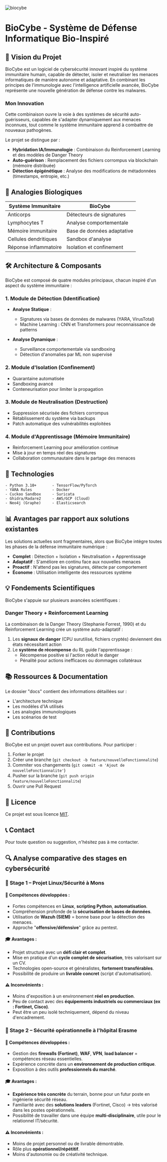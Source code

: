 
![biocybe](https://github.com/user-attachments/assets/adcd4e78-50c5-4431-ac06-1b3f47969c50)


# BioCybe - Système de Défense Informatique Bio-Inspiré

## 🧬 Vision du Projet

BioCybe est un logiciel de cybersécurité innovant inspiré du système immunitaire humain, capable de détecter, isoler et neutraliser les menaces informatiques de manière autonome et adaptative. En combinant les principes de l'immunologie avec l'intelligence artificielle avancée, BioCybe représente une nouvelle génération de défense contre les malwares.

### Mon Innovation

Cette combinaison ouvre la voie à des systèmes de sécurité auto-guérisseurs, capables de s'adapter dynamiquement aux menaces inconnues, tout comme le système immunitaire apprend à combattre de nouveaux pathogènes.

Le projet se distingue par :

- **Hybridation IA/Immunologie** : Combinaison du Reinforcement Learning et des modèles de Danger Theory
- **Auto-guérison** : Remplacement des fichiers corrompus via blockchain (mémoire distribuée)
- **Détection épigénétique** : Analyse des modifications de métadonnées (timestamps, entropie, etc.)

## 🔬 Analogies Biologiques

| Système Immunitaire | BioCybe |
|---------------------|--------|
| Anticorps | Détecteurs de signatures |
| Lymphocytes T | Analyse comportementale |
| Mémoire immunitaire | Base de données adaptative |
| Cellules dendritiques | Sandbox d'analyse |
| Réponse inflammatoire | Isolation et confinement |

## 🛠️ Architecture & Composants

BioCybe est composé de quatre modules principaux, chacun inspiré d'un aspect du système immunitaire :

### 1. Module de Détection (Identification)

- **Analyse Statique** :
  - Signatures via bases de données de malwares (YARA, VirusTotal)
  - Machine Learning : CNN et Transformers pour reconnaissance de patterns

- **Analyse Dynamique** :
  - Surveillance comportementale via sandboxing
  - Détection d'anomalies par ML non supervisé

### 2. Module d'Isolation (Confinement)

- Quarantaine automatisée
- Sandboxing avancé
- Conteneurisation pour limiter la propagation

### 3. Module de Neutralisation (Destruction)

- Suppression sécurisée des fichiers corrompus
- Rétablissement du système via backups
- Patch automatique des vulnérabilités exploitées

### 4. Module d'Apprentissage (Mémoire Immunitaire)

- Reinforcement Learning pour amélioration continue
- Mise à jour en temps réel des signatures
- Collaboration communautaire dans le partage des menaces



## 🔧 Technologies

```
- Python 3.10+       - TensorFlow/PyTorch
- YARA Rules         - Docker
- Cuckoo Sandbox     - Suricata
- Ghidra/Radare2     - AWS/GCP (Cloud)
- Neo4j (Graphe)     - Elasticsearch
```

## 📊 Avantages par rapport aux solutions existantes

Les solutions actuelles sont fragmentaires, alors que BioCybe intègre toutes les phases de la défense immunitaire numérique :

- **Complet** : Détection + Isolation + Neutralisation + Apprentissage
- **Adaptatif** : S'améliore en continu face aux nouvelles menaces
- **Proactif** : N'attend pas les signatures, détecte par comportement
- **Économe** : Utilisation intelligente des ressources système

## 💡 Fondements Scientifiques

BioCybe s'appuie sur plusieurs avancées scientifiques :

### Danger Theory + Reinforcement Learning

La combinaison de la Danger Theory (Stephanie Forrest, 1990) et du Reinforcement Learning crée un système auto-adaptatif :

1. Les **signaux de danger** (CPU surutilisé, fichiers cryptés) deviennent des états nécessitant action
2. Le **système de récompense** du RL guide l'apprentissage :
   - Récompense positive si l'action réduit le danger
   - Pénalité pour actions inefficaces ou dommages collatéraux

## 📚 Ressources & Documentation

Le dossier "docs" contient des informations détaillées sur :
- L'architecture technique
- Les modèles d'IA utilisés
- Les analogies immunologiques
- Les scénarios de test

## 👥 Contributions

BioCybe est un projet ouvert aux contributions. Pour participer :

1. Forker le projet
2. Créer une branche (`git checkout -b feature/nouvelleFonctionnalite`)
3. Commiter vos changements (`git commit -m 'Ajout de nouvelleFonctionnalite'`)
4. Pusher sur la branche (`git push origin feature/nouvelleFonctionnalite`)
5. Ouvrir une Pull Request

## 📄 Licence

Ce projet est sous licence [MIT](LICENSE).

## 📞 Contact

Pour toute question ou suggestion, n'hésitez pas à me contacter.

## 🔍 Analyse comparative des stages en cybersécurité

### 🏢 Stage 1 – Projet Linux/Sécurité à Mons
#### 🔧 Compétences développées :
* Fortes compétences en **Linux**, **scripting Python**, **automatisation**.
* Compréhension profonde de la **sécurisation de bases de données**.
* Utilisation de **Wazuh (SIEM)** = bonne base pour la détection des menaces.
* Approche "**offensive/défensive**" grâce au pentest.

#### 🎓 Avantages :
* Projet structuré avec un **défi clair et complet**.
* Mise en pratique d'un **cycle complet de sécurisation**, très valorisant sur un CV.
* Technologies open-source et généralistes, **fortement transférables**.
* Possibilité de produire un **livrable concret** (script d'automatisation).

#### ⚠️ Inconvénients :
* Moins d'exposition à un environnement **réel en production**.
* Peu de contact avec des **équipements industriels ou commerciaux (ex : Fortinet, Cisco)**.
* Peut être un peu isolé techniquement, dépend du niveau d'encadrement.

### 🏥 Stage 2 – Sécurité opérationnelle à l'hôpital Erasme
#### 🔧 Compétences développées :
* Gestion des **firewalls (Fortinet)**, **WAF**, **VPN**, **load balancer** = compétences réseau essentielles.
* Expérience concrète dans un **environnement de production critique**.
* Exposition à des outils **professionnels du marché**.

#### 🎓 Avantages :
* **Expérience très concrète** du terrain, bonne pour un futur poste en ingénierie sécurité réseau.
* Familiarité avec des **solutions leaders** (Fortinet, Cisco) → très valorisé dans les postes opérationnels.
* Possibilité de travailler dans une équipe **multi-disciplinaire**, utile pour le relationnel IT/sécurité.

#### ⚠️ Inconvénients :
* Moins de projet personnel ou de livrable démontrable.
* Rôle plus **opérationnel/répétitif**.
* Moins d'autonomie ou de créativité technique.

